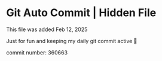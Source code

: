 # Git Auto Commit | Hidden File

This file was added Feb 12, 2025

Just for fun and keeping my daily git commit active 🤪

commit number: 360663
